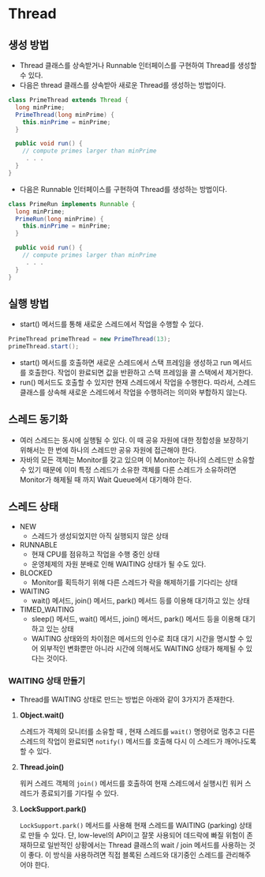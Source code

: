 # Thread

## 생성 방법

* Thread 클래스를 상속받거나 Runnable 인터페이스를 구현하여 Thread를 생성할 수 있다.
* 다음은 thread 클래스를 상속받아 새로운 Thread를 생성하는 방법이다.

```java
class PrimeThread extends Thread {
  long minPrime;
  PrimeThread(long minPrime) {
    this.minPrime = minPrime;
  }

  public void run() {
    // compute primes larger than minPrime
     . . .
  }
}
```

* 다음은 Runnable 인터페이스를 구현하여 Thread를 생성하는 방법이다.

```java
class PrimeRun implements Runnable {
  long minPrime;
  PrimeRun(long minPrime) {
    this.minPrime = minPrime;
  }

  public void run() {
    // compute primes larger than minPrime
     . . .
  }
}
```

## 실행 방법

* start() 메서드를 통해 새로운 스레드에서 작업을 수행할 수 있다.

```java
PrimeThread primeThread = new PrimeThread(13);
primeThread.start();
```

* start() 메서드를 호출하면 새로운 스레드에서 스택 프레임을 생성하고 run 메서드를 호출한다. 작업이 완료되면 값을 반환하고 스택 프레임을 콜 스택에서 제거한다.
* run() 메서드도 호출할 수 있지만 현재 스레드에서 작업을 수행한다. 따라서, 스레드 클래스를 상속해 새로운 스레드에서 작업을 수행하려는 의미와 부합하지 않는다.

## 스레드 동기화

* 여러 스레드는 동시에 실행될 수 있다. 이 때 공유 자원에 대한 정합성을 보장하기 위해서는 한 번에 하나의 스레드만 공유 자원에 접근해야 한다.
* 자바의 모든 객체는 Monitor를 갖고 있으며 이 Monitor는 하나의 스레드만 소유할 수 있기 때문에 이미 특정 스레드가 소유한 객체를 다른 스레드가 소유하려면 Monitor가 해제될 때 까지 Wait Queue에서 대기해야 한다.

## 스레드 상태

* NEW
  * 스레드가 생성되었지만 아직 실행되지 않은 상태
* RUNNABLE
  * 현재 CPU를 점유하고 작업을 수행 중인 상태
  * 운영체제의 자원 분배로 인해 WAITING 상태가 될 수도 있다.
* BLOCKED
  * Monitor를 획득하기 위해 다른 스레드가 락을 해제하기를 기다리는 상태
* WAITING
  * wait() 메서드, join() 메서드, park() 메서드 등를 이용해 대기하고 있는 상태
* TIMED\_WAITING
  * sleep() 메서드, wait() 메서드, join() 메서드, park() 메서드 등을 이용해 대기하고 있는 상태
  * WAITING 상태와의 차이점은 메서드의 인수로 최대 대기 시간을 명시할 수 있어 외부적인 변화뿐만 아니라 시간에 의해서도 WAITING 상태가 해제될 수 있다는 것이다.

### WAITING 상태 만들기

* Thread를 WAITING 상태로 만드는 방법은 아래와 같이 3가지가 존재한다.

1.  **Object.wait()**

    스레드가 객체의 모니터를 소유할 때 , 현재 스레드를 `wait()` 명령어로 멈추고 다른 스레드의 작업이 완료되면 `notify()` 메서드를 호출해 다시 이 스레드가 깨어나도록 할 수 있다.
2.  **Thread.join()**

    워커 스레드 객체의 `join()` 메서드를 호출하여 현재 스레드에서 실행시킨 워커 스레드가 종료되기를 기다릴 수 있다.
3.  **LockSupport.park()**

    `LockSupport.park()` 메서드를 사용해 현재 스레드를 WAITING (parking) 상태로 만들 수 있다. 단, low-level의 API이고 잘못 사용되어 데드락에 빠질 위험이 존재하므로 일반적인 상황에서는 Thread 클래스의 wait / join 메서드를 사용하는 것이 좋다. 이 방식을 사용하려면 직접 블록된 스레드와 대기중인 스레드를 관리해주어야 한다.

